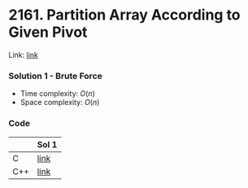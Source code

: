 # 2161. Partition Array According to Given Pivot
Link: [link](https://leetcode.com/problems/partition-array-according-to-given-pivot/)

### Solution 1 - Brute Force
* Time complexity: $O(n)$
* Space complexity: $O(n)$

### Code
||Sol 1|
|-|-|
|C|[link](./sol_1/main.c)|
|C++|[link](./sol_1/main.cpp)|